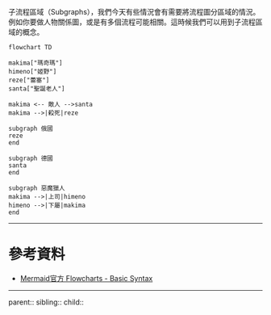 子流程區域（Subgraphs），我們今天有些情況會有需要將流程圖分區域的情況。例如你要做人物關係圖，或是有多個流程可能相關。這時候我們可以用到子流程區域的概念。

```mermaid
flowchart TD

makima["瑪奇瑪"]
himeno["姬野"]
reze["蕾塞"]
santa["聖誕老人"]

makima <-- 敵人 -->santa
makima -->|殺死|reze

subgraph 俄國
reze
end

subgraph 德國
santa
end

subgraph 惡魔獵人
makima -->|上司|himeno
himeno -->|下屬|makima
end
```
- - -
# 參考資料
- [Mermaid官方 Flowcharts - Basic Syntax](https://mermaid.js.org/syntax/flowchart.html#tagged-process-tagged-rectangle)
- - -
parent::
sibling::
child::